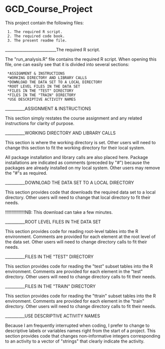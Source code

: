 # GCD_Course_Project

This project contain the following files:

     1. The required R script.
     2. The required code book.
     3. The present readme file.
     
__________________________The required R script. 

The "run_analysis.R" file contains the required R script. When opening this file, one can easily see that it is divided into several sections:

     *ASSIGNMENT & INSTRUCTIONS
     *WORKING DIRECTORY AND LIBRARY CALLS
     *DOWNLOAD THE DATA SET TO A LOCAL DIRECTORY
     *ROOT LEVEL FILES IN THE DATA SET
     *FILES IN THE "TEST" DIRECTORY
     *FILES IN THE "TRAIN" DIRECTORY
     *USE DESCRIPTIVE ACTIVITY NAMES
     
__________ASSIGNMENT & INSTRUCTIONS
    
This section simply restates the course assignment and any related instructions for clarity of purpose.

__________WORKING DIRECTORY AND LIBRARY CALLS
    
This section is where the working directory is set.  Other users will need to change this section to fit the working directory for their local system.

All package installation and library calls are also placed here.  Package installations are indicated as comments (preceded by "#") because the packages are already installed on my local system.  Other users may remove the "#"s as required.

__________DOWNLOAD THE DATA SET TO A LOCAL DIRECTORY

This section provides code that downloads the required data set to a local directory.  Other users will need to change that local directory to fit their needs.

!!!!!!!!!!!!!!!!NB: This download can take a few minutes.

__________ROOT LEVEL FILES IN THE DATA SET

This section provides code for reading root-level tables into the R environment. Comments are provided for each element at the root level of the data set. Other users will need to change directory calls to fit their needs.

__________FILES IN THE "TEST" DIRECTORY

This section provides code for reading the "test" subset tables into the R environment. Comments are provided for each element in the "test" directory. Other users will need to change directory calls to fit their needs.

__________FILES IN THE "TRAIN" DIRECTORY

This section provides code for reading the "ttrain" subset tables into the R environment. Comments are provided for each element in the "train" directory. Other users will need to change directory calls to fit their needs.

__________USE DESCRIPTIVE ACTIVITY NAMES

Because I am frequently interrupted when coding, I prefer to change to descriptive labels or variables names right from the start of a project. This section provides code that changes non-informative integers corresponding to an activity to a vector of "strings" that clearly indicate the activity.
